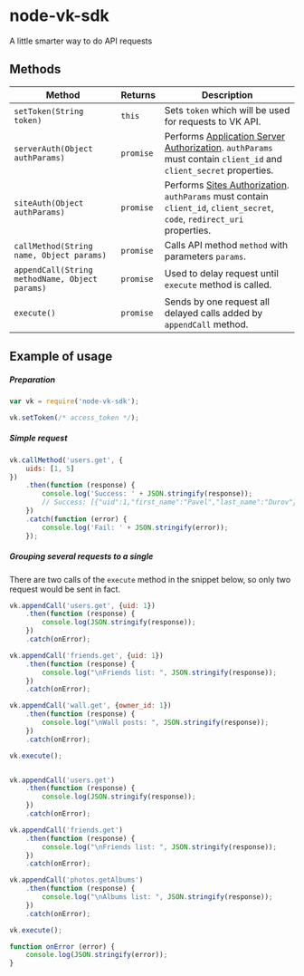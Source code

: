# node-vk-sdk
A little smarter way to do API requests

## Methods

| Method                                         | Returns     | Description
| ---------------------------------------------- | ----------- | -----------
| `setToken(String token)`                       | `this`      | Sets `token` which will be used for requests to VK API.
| `serverAuth(Object authParams)`                | `promise`   | Performs [Application Server Authorization](https://vk.com/dev/auth_server). `authParams` must contain `client_id` and `client_secret` properties.
| `siteAuth(Object authParams)`                  | `promise`   | Performs [Sites Authorization](https://vk.com/dev/auth_sites). `authParams` must contain `client_id`, `client_secret`, `code`, `redirect_uri` properties.
| `callMethod(String name, Object params)`       | `promise`   | Calls API method `method` with parameters `params`.
| `appendCall(String methodName, Object params)` | `promise`   | Used to delay request until `execute` method is called.
| `execute()`                                    | `promise`   | Sends by one request all delayed calls added by `appendCall` method.


## Example of usage

##### Preparation
```javascript
var vk = require('node-vk-sdk');

vk.setToken(/* access_token */);

```

##### Simple request
```javascript
vk.callMethod('users.get', {
    uids: [1, 5]
})
    .then(function (response) {
        console.log('Success: ' + JSON.stringify(response));
        // Success: [{"uid":1,"first_name":"Pavel","last_name":"Durov"},{"uid":5,"first_name":"Ilya","last_name":"Perekopsky"}]
    })
    .catch(function (error) {
        console.log('Fail: ' + JSON.stringify(error));
    });
```

##### Grouping several requests to a single
There are two calls of the `execute` method in the snippet below, so only two request would be sent in fact.
```javascript
vk.appendCall('users.get', {uid: 1})
    .then(function (response) {
        console.log(JSON.stringify(response));
    })
    .catch(onError);

vk.appendCall('friends.get', {uid: 1})
    .then(function (response) {
        console.log("\nFriends list: ", JSON.stringify(response));
    })
    .catch(onError);

vk.appendCall('wall.get', {owner_id: 1})
    .then(function (response) {
        console.log("\nWall posts: ", JSON.stringify(response));
    })
    .catch(onError);

vk.execute();


vk.appendCall('users.get')
    .then(function (response) {
        console.log(JSON.stringify(response));
    })
    .catch(onError);

vk.appendCall('friends.get')
    .then(function (response) {
        console.log("\nFriends list: ", JSON.stringify(response));
    })
    .catch(onError);

vk.appendCall('photos.getAlbums')
    .then(function (response) {
        console.log("\nAlbums list: ", JSON.stringify(response));
    })
    .catch(onError);

vk.execute();

function onError (error) {
    console.log(JSON.stringify(error));
}
```
